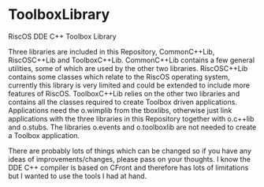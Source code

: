 # ToolboxLibrary
RiscOS DDE C++ Toolbox Library<br/>
<p>Three libraries are included in this Repository, CommonC++Lib, RiscOSC++Lib and ToolboxC++Lib. CommonC++Lib contains a few general utilities, some of which are used by the other two libraries.
 RiscOSC++Lib contains some classes which relate to the RiscOS operating system, currently this library is very limited and could be extended to include more features of RiscOS.
 ToolboxC++Lib relies on the other two libraries and contains all the classes required to create Toolbox driven applications.
Applications need the o.wimplib from the tboxlibs, otherwise just link applications with the three libraries in this Repository together with o.c++lib and o.stubs.
The libraries o.events and o.toolboxlib are not needed to create a Toolbox application.
<p>There are probably lots of things which can be changed so if you have any ideas of improvements/changes, please pass on your thoughts.
I know the DDE C++ compiler is based on CFront and therefore has lots of limitations but I wanted to use the tools I had at hand.</p>
